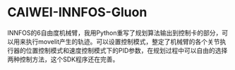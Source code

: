 # CAIWEI-INNFOS-Gluon
INNFOS的6自由度机械臂，我用Python重写了规划算法输出到控制卡的部分，可以用来执行movelit产生的轨迹。可以设置控制模式，整定了机械臂的各个关节执行器的位置控制模式和速度控制模式下的PID参数，在规划过程中可以自由的选择两种控制方法，这个SDK程序还在完善。
